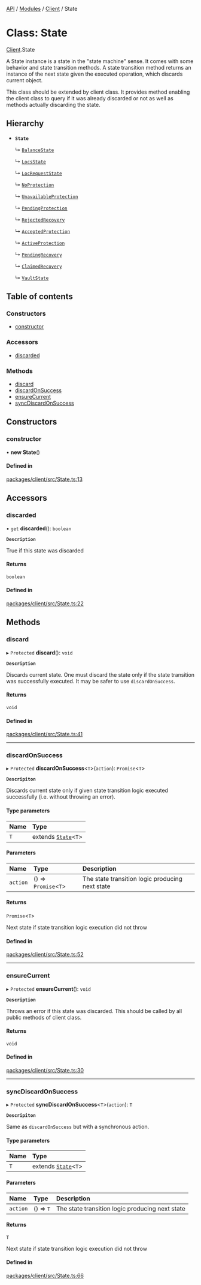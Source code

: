 [API](../API.md) / [Modules](../modules.md) / [Client](../modules/Client.md) / State

# Class: State

[Client](../modules/Client.md).State

A State instance is a state in the "state machine" sense. It comes
with some behavior and state transition methods. A state transition
method returns an instance of the next state given the
executed operation, which discards current object.

This class should be extended by client class. It provides method
enabling the client class to query if it was already discarded
or not as well as methods actually discarding the state.

## Hierarchy

- **`State`**

  ↳ [`BalanceState`](Client.BalanceState.md)

  ↳ [`LocsState`](Client.LocsState.md)

  ↳ [`LocRequestState`](Client.LocRequestState.md)

  ↳ [`NoProtection`](Client.NoProtection.md)

  ↳ [`UnavailableProtection`](Client.UnavailableProtection.md)

  ↳ [`PendingProtection`](Client.PendingProtection.md)

  ↳ [`RejectedRecovery`](Client.RejectedRecovery.md)

  ↳ [`AcceptedProtection`](Client.AcceptedProtection.md)

  ↳ [`ActiveProtection`](Client.ActiveProtection.md)

  ↳ [`PendingRecovery`](Client.PendingRecovery.md)

  ↳ [`ClaimedRecovery`](Client.ClaimedRecovery.md)

  ↳ [`VaultState`](Client.VaultState.md)

## Table of contents

### Constructors

- [constructor](Client.State.md#constructor)

### Accessors

- [discarded](Client.State.md#discarded)

### Methods

- [discard](Client.State.md#discard)
- [discardOnSuccess](Client.State.md#discardonsuccess)
- [ensureCurrent](Client.State.md#ensurecurrent)
- [syncDiscardOnSuccess](Client.State.md#syncdiscardonsuccess)

## Constructors

### constructor

• **new State**()

#### Defined in

[packages/client/src/State.ts:13](https://github.com/logion-network/logion-api/blob/main/packages/client/src/State.ts#L13)

## Accessors

### discarded

• `get` **discarded**(): `boolean`

**`Description`**

True if this state was discarded

#### Returns

`boolean`

#### Defined in

[packages/client/src/State.ts:22](https://github.com/logion-network/logion-api/blob/main/packages/client/src/State.ts#L22)

## Methods

### discard

▸ `Protected` **discard**(): `void`

**`Description`**

Discards current state. One must discard the state only
if the state transition was successfully executed. It may be safer to
use `discardOnSuccess`.

#### Returns

`void`

#### Defined in

[packages/client/src/State.ts:41](https://github.com/logion-network/logion-api/blob/main/packages/client/src/State.ts#L41)

___

### discardOnSuccess

▸ `Protected` **discardOnSuccess**<`T`\>(`action`): `Promise`<`T`\>

**`Descripiton`**

Discards current state only if given state transition logic
executed successfully (i.e. without throwing an error).

#### Type parameters

| Name | Type |
| :------ | :------ |
| `T` | extends [`State`](Client.State.md)<`T`\> |

#### Parameters

| Name | Type | Description |
| :------ | :------ | :------ |
| `action` | () => `Promise`<`T`\> | The state transition logic producing next state |

#### Returns

`Promise`<`T`\>

Next state if state transition logic execution did not throw

#### Defined in

[packages/client/src/State.ts:52](https://github.com/logion-network/logion-api/blob/main/packages/client/src/State.ts#L52)

___

### ensureCurrent

▸ `Protected` **ensureCurrent**(): `void`

**`Description`**

Throws an error if this state was discarded.
This should be called by all public methods of client class.

#### Returns

`void`

#### Defined in

[packages/client/src/State.ts:30](https://github.com/logion-network/logion-api/blob/main/packages/client/src/State.ts#L30)

___

### syncDiscardOnSuccess

▸ `Protected` **syncDiscardOnSuccess**<`T`\>(`action`): `T`

**`Descripiton`**

Same as `discardOnSuccess` but with a synchronous action.

#### Type parameters

| Name | Type |
| :------ | :------ |
| `T` | extends [`State`](Client.State.md)<`T`\> |

#### Parameters

| Name | Type | Description |
| :------ | :------ | :------ |
| `action` | () => `T` | The state transition logic producing next state |

#### Returns

`T`

Next state if state transition logic execution did not throw

#### Defined in

[packages/client/src/State.ts:66](https://github.com/logion-network/logion-api/blob/main/packages/client/src/State.ts#L66)
